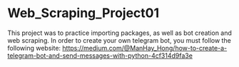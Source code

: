 # Web_Scraping_Project01
 This project was to practice importing packages, as well as bot creation and web scraping.
 In order to create your own telegram bot, you must follow the following website:
 https://medium.com/@ManHay_Hong/how-to-create-a-telegram-bot-and-send-messages-with-python-4cf314d9fa3e
